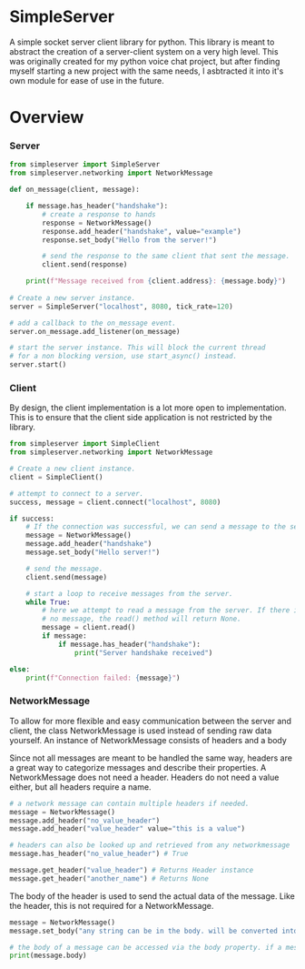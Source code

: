 # SimpleServer
A simple socket server client library for python. This library is meant to abstract the creation of a server-client system on a very
high level. This was originally created for my python voice chat project, but after finding myself starting a new project with the same
needs, I asbtracted it into it's own module for ease of use in the future.

# Overview
### Server
```python
from simpleserver import SimpleServer
from simpleserver.networking import NetworkMessage

def on_message(client, message):

    if message.has_header("handshake"):
        # create a response to hands
        response = NetworkMessage()
        response.add_header("handshake", value="example")
        response.set_body("Hello from the server!")

        # send the response to the same client that sent the message.
        client.send(response)

    print(f"Message received from {client.address}: {message.body}")
  
# Create a new server instance.
server = SimpleServer("localhost", 8080, tick_rate=120)

# add a callback to the on_message event.
server.on_message.add_listener(on_message)

# start the server instance. This will block the current thread
# for a non blocking version, use start_async() instead.
server.start()
```

### Client
By design, the client implementation is a lot more open to implementation. This is to ensure that the client side application is not restricted by the library. 
```python
from simpleserver import SimpleClient
from simpleserver.networking import NetworkMessage

# Create a new client instance.
client = SimpleClient()

# attempt to connect to a server.
success, message = client.connect("localhost", 8080)

if success:
    # If the connection was successful, we can send a message to the server.
    message = NetworkMessage()
    message.add_header("handshake")
    message.set_body("Hello server!")

    # send the message.
    client.send(message)

    # start a loop to receive messages from the server.
    while True:
        # here we attempt to read a message from the server. If there is
        # no message, the read() method will return None.
        message = client.read()
        if message:
            if message.has_header("handshake"):
                print("Server handshake received")

else:
    print(f"Connection failed: {message}")
```

### NetworkMessage
To allow for more flexible and easy communication between the server and client, the class NetworkMessage is used instead of sending raw data yourself. An instance of NetworkMessage consists of headers and a body

Since not all messages are meant to be handled the same way, headers are a great way to categorize messages and describe their properties. A NetworkMessage does not need a header. Headers do not need a value either, but all headers require a name.
```python
# a network message can contain multiple headers if needed.
message = NetworkMessage()
message.add_header("no_value_header")
message.add_header("value_header" value="this is a value")

# headers can also be looked up and retrieved from any networkmessage
message.has_header("no_value_header") # True

message.get_header("value_header") # Returns Header instance
message.get_header("another_name") # Returns None
```

The body of the header is used to send the actual data of the message. Like the header, this is not required for a NetworkMessage.
```python
message = NetworkMessage()
message.set_body("any string can be in the body. will be converted into bytes when sent")

# the body of a message can be accessed via the body property. if a message has no body, this will be an empty string.
print(message.body)
```
